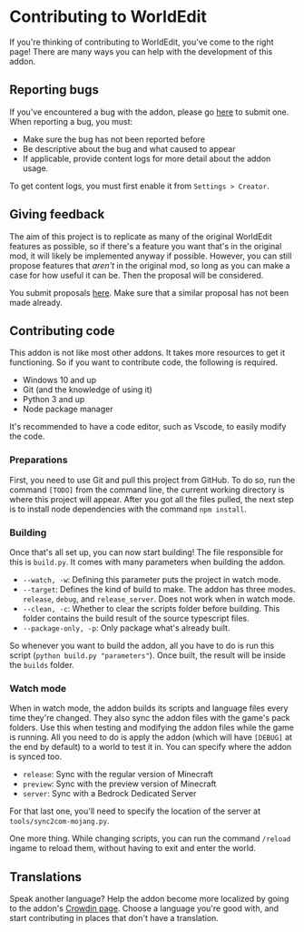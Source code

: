 # Contributing to WorldEdit

If you're thinking of contributing to WorldEdit, you've come to the right page! There are many ways you can help with the development of this addon.

## Reporting bugs

If you've encountered a bug with the addon, please go [here](https://github.com/SIsilicon/WorldEdit-BE/issues/new?template=bug_report.md) to submit one. When reporting a bug, you must:
- Make sure the bug has not been reported before
- Be descriptive about the bug and what caused to appear
- If applicable, provide content logs for more detail about the addon usage.

To get content logs, you must first enable it from `Settings > Creator`.

## Giving feedback

The aim of this project is to replicate as many of the original WorldEdit features as possible, so if there's a feature you want that's in the original mod, it will likely be implemented anyway if possible.
However, you can still propose features that _aren't_ in the original mod, so long as you can make a case for how useful it can be. Then the proposal will be considered.

You submit proposals [here](https://github.com/SIsilicon/WorldEdit-BE/issues/new?template=feature_request.md). Make sure that a similar proposal has not been made already.

## Contributing code

This addon is not like most other addons. It takes more resources to get it functioning. So if you want to contribute code, the following is required.

- Windows 10 and up
- Git (and the knowledge of using it)
- Python 3 and up
- Node package manager

It's recommended to have a code editor, such as Vscode, to easily modify the code.

### Preparations

First, you need to use Git and pull this project from GitHub. To do so, run the command `[TODO]` from the command line, the current working directory is where this project will appear. After you got all the files pulled, the next step is to install node dependencies with the command `npm install`.

### Building

Once that's all set up, you can now start building! The file responsible for this is `build.py`. It comes with many parameters when building the addon.

- `--watch, -w`: Defining this parameter puts the project in watch mode.
- `--target`: Defines the kind of build to make. The addon has three modes. `release`, `debug`, and `release_server`. Does not work when in watch mode.
- `--clean, -c`: Whether to clear the scripts folder before building. This folder contains the build result of the source typescript files.
- `--package-only, -p`: Only package what's already built.

So whenever you want to build the addon, all you have to do is run this script (`python build.py "parameters"`). Once built, the result will be inside the `builds` folder.

### Watch mode

When in watch mode, the addon builds its scripts and language files every time they're changed. They also sync the addon files with the game's pack folders. Use this when testing and modifying the addon files while the game is running. All you need to do is apply the addon (which will have `[DEBUG]` at the end by default) to a world to test it in. You can specify where the addon is synced too.

- `release`: Sync with the regular version of Minecraft
- `preview`: Sync with the preview version of Minecraft
- `server`: Sync with a Bedrock Dedicated Server

For that last one, you'll need to specify the location of the server at `tools/sync2com-mojang.py`.

One more thing. While changing scripts, you can run the command `/reload` ingame to reload them, without having to exit and enter the world.

## Translations

Speak another language? Help the addon become more localized by going to the addon's [Crowdin page](https://crowdin.com/project/worldedit-for-bedrock). Choose a language you're good with, and start contributing in places that don't have a translation.